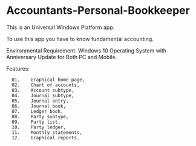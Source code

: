 # Accountants-Personal-Bookkeeper

This is an Universal Windows Platform app.

To use this app you have to know fundamental accounting.

Environmental Requirement: Windows 10 Operating System with Anniversary Update for Both PC and Mobile.

Features:

      01.    Graphical home page,
      02.    Chart of accounts,
      03.    Account subtype,
      04.    Journal subtype,
      05.    Journal entry,
      06.    Journal book,
      07.    Ledger book,
      08.    Party subtype,
      09.    Party list,
      10.    Party ledger,
      11.    Monthly statements,
      12.    Graphical reports.
